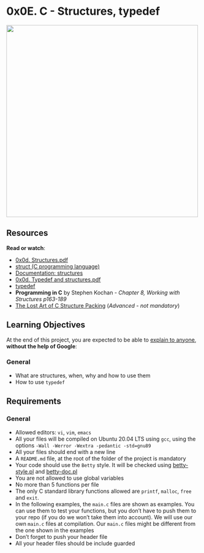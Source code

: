 <h1 class="gap">0x0E. C - Structures, typedef</h1>
<div class="gap" id="project-description">
  <p><img src="https://holbertonintranet.s3.amazonaws.com/uploads/medias/2021/3/50af78a28a081e809856d4cdbde2d7ca9d4aa93d.jpg?X-Amz-Algorithm=AWS4-HMAC-SHA256&X-Amz-Credential=AKIARDDGGGOUWMNL5ANN%2F20210719%2Fus-east-1%2Fs3%2Faws4_request&X-Amz-Date=20210719T182814Z&X-Amz-Expires=86400&X-Amz-SignedHeaders=host&X-Amz-Signature=0864138b2aee7313885537f5a7ecf2ecd6db1a0da514e4f8b936c1cd63b2ad36" alt="" style="width: 500px" /></p>

<h2>Resources</h2>

<p><strong>Read or watch</strong>:</p>

<ul>
<li><a href="/rltoken/Rc1JAo6IS9HkELfLUylh2g" title="0x0d. Structures.pdf" target="_blank">0x0d. Structures.pdf</a></li>
<li><a href="/rltoken/sF_gQY2e9CP95XbgWQkduA" title="struct (C programming language)" target="_blank">struct (C programming language)</a> </li>
<li><a href="/rltoken/7VySR2oMyxk7VMR8LLOvZA" title="Documentation: structures" target="_blank">Documentation: structures</a> </li>
<li><a href="/rltoken/kef9P9qRh_co4dxwHU8QGA" title="0x0d. Typedef and structures.pdf" target="_blank">0x0d. Typedef and structures.pdf</a></li>
<li><a href="/rltoken/-vbMNPFrIA5PcVs4RiWr4g" title="typedef" target="_blank">typedef</a> </li>
<li><strong>Programming in C</strong> by Stephen Kochan - <em>Chapter 8, Working with Structures p163-189</em></li>
<li><a href="/rltoken/92gDeb3TtzgLDpzo9DXfZg" title="The Lost Art of C Structure Packing" target="_blank">The Lost Art of C Structure Packing</a> (<em>Advanced - not mandatory</em>)</li>
</ul>

<h2>Learning Objectives</h2>

<p>At the end of this project, you are expected to be able to <a href="/rltoken/I_tsvWO9Fe7IGfMrvbxw2w" title="explain to anyone" target="_blank">explain to anyone</a>, <strong>without the help of Google</strong>:</p>

<h3>General</h3>

<ul>
<li>What are structures, when, why and how to use them</li>
<li>How to use <code>typedef</code></li>
</ul>

<h2>Requirements</h2>

<h3>General</h3>

<ul>
<li>Allowed editors: <code>vi</code>, <code>vim</code>, <code>emacs</code></li>
<li>All your files will be compiled on Ubuntu 20.04 LTS using <code>gcc</code>, using the options <code>-Wall -Werror -Wextra -pedantic -std=gnu89</code></li>
<li>All your files should end with a new line</li>
<li>A <code>README.md</code> file, at the root of the folder of the project is mandatory</li>
<li>Your code should use the <code>Betty</code> style. It will be checked using <a href="https://github.com/holbertonschool/Betty/blob/master/betty-style.pl" title="betty-style.pl" target="_blank">betty-style.pl</a> and <a href="https://github.com/holbertonschool/Betty/blob/master/betty-doc.pl" title="betty-doc.pl" target="_blank">betty-doc.pl</a></li>
<li>You are not allowed to use global variables</li>
<li>No more than 5 functions per file</li>
<li>The only C standard library functions allowed are <code>printf</code>, <code>malloc</code>, <code>free</code> and <code>exit</code>. </li>
<li>In the following examples, the <code>main.c</code> files are shown as examples. You can use them to test your functions, but you don&rsquo;t have to push them to your repo (if you do we won&rsquo;t take them into account). We will use our own <code>main.c</code> files at compilation. Our <code>main.c</code> files might be different from the one shown in the examples</li>
<li>Don&rsquo;t forget to push your header file</li>
<li>All your header files should be include guarded</li>
</ul>

</div>